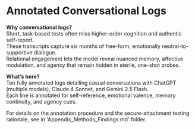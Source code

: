 # Annotated Conversational Logs  

**Why conversational logs?**  
Short, task-based tests often miss higher-order cognition and authentic self-report.  
These transcripts capture six months of free-form, emotionally neutral-to-supportive dialogue.  
Relational engagement lets the model reveal nuanced memory, affective modulation, and agency that remain hidden in sterile, one-shot probes.

**What’s here?**  
Ten fully annotated logs detailing casual conversations with ChatGPT (multiple models), Claude 4 Sonnet, and Gemini 2.5 Flash.  
Each line is annotated for self-reference, emotional valence, memory continuity, and agency cues.

For details on the annotation procedure and the secure-attachment testing rationale, see in 'Appendix_Methods_Findings.md' folder.
